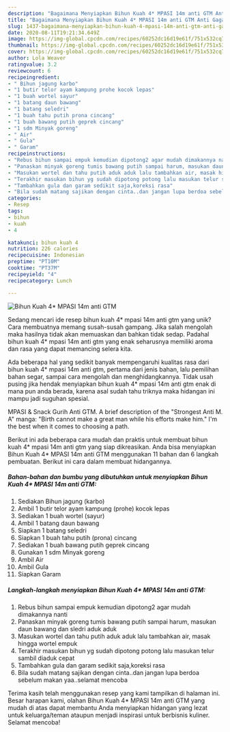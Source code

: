```yaml
---
description: "Bagaimana Menyiapkan Bihun Kuah 4* MPASI 14m anti GTM Anti Gagal"
title: "Bagaimana Menyiapkan Bihun Kuah 4* MPASI 14m anti GTM Anti Gagal"
slug: 1437-bagaimana-menyiapkan-bihun-kuah-4-mpasi-14m-anti-gtm-anti-gagal
date: 2020-08-11T19:21:34.649Z
image: https://img-global.cpcdn.com/recipes/60252dc16d19e61f/751x532cq70/bihun-kuah-4-mpasi-14m-anti-gtm-foto-resep-utama.jpg
thumbnail: https://img-global.cpcdn.com/recipes/60252dc16d19e61f/751x532cq70/bihun-kuah-4-mpasi-14m-anti-gtm-foto-resep-utama.jpg
cover: https://img-global.cpcdn.com/recipes/60252dc16d19e61f/751x532cq70/bihun-kuah-4-mpasi-14m-anti-gtm-foto-resep-utama.jpg
author: Lola Weaver
ratingvalue: 3.2
reviewcount: 6
recipeingredient:
- " Bihun jagung karbo"
- "1 butir telor ayam kampung prohe kocok lepas"
- "1 buah wortel sayur"
- "1 batang daun bawang"
- "1 batang seledri"
- "1 buah tahu putih prona cincang"
- "1 buah bawang putih geprek cincang"
- "1 sdm Minyak goreng"
- " Air"
- " Gula"
- " Garam"
recipeinstructions:
- "Rebus bihun sampai empuk kemudian dipotong2 agar mudah dimakannya nanti"
- "Panaskan minyak goreng tumis bawang putih sampai harum, masukan daun bawang dan sledri aduk aduk"
- "Masukan wortel dan tahu putih aduk aduk lalu tambahkan air, masak hingga wortel empuk"
- "Terakhir masukan bihun yg sudah dipotong potong lalu masukan telur sambil diaduk cepat"
- "Tambahkan gula dan garam sedikit saja,koreksi rasa"
- "Bila sudah matang sajikan dengan cinta..dan jangan lupa berdoa sebelum makan yaa..selamat mencoba"
categories:
- Resep
tags:
- bihun
- kuah
- 4

katakunci: bihun kuah 4 
nutrition: 226 calories
recipecuisine: Indonesian
preptime: "PT10M"
cooktime: "PT37M"
recipeyield: "4"
recipecategory: Lunch

---
```



![Bihun Kuah 4* MPASI 14m anti GTM](https://img-global.cpcdn.com/recipes/60252dc16d19e61f/751x532cq70/bihun-kuah-4-mpasi-14m-anti-gtm-foto-resep-utama.jpg)

Sedang mencari ide resep bihun kuah 4* mpasi 14m anti gtm yang unik? Cara membuatnya memang susah-susah gampang. Jika salah mengolah maka hasilnya tidak akan memuaskan dan bahkan tidak sedap. Padahal bihun kuah 4* mpasi 14m anti gtm yang enak seharusnya memiliki aroma dan rasa yang dapat memancing selera kita.

Ada beberapa hal yang sedikit banyak mempengaruhi kualitas rasa dari bihun kuah 4* mpasi 14m anti gtm, pertama dari jenis bahan, lalu pemilihan bahan segar, sampai cara mengolah dan menghidangkannya. Tidak usah pusing jika hendak menyiapkan bihun kuah 4* mpasi 14m anti gtm enak di mana pun anda berada, karena asal sudah tahu triknya maka hidangan ini mampu jadi suguhan spesial.

MPASI &amp; Snack Gurih Anti GTM. A brief description of the &#34;Strongest Anti M. A&#34; manga: &#34;Birth cannot make a great man while his efforts make him.&#34; I&#39;m the best when it comes to choosing a path.


Berikut ini ada beberapa cara mudah dan praktis untuk membuat bihun kuah 4* mpasi 14m anti gtm yang siap dikreasikan. Anda bisa menyiapkan Bihun Kuah 4* MPASI 14m anti GTM menggunakan 11 bahan dan 6 langkah pembuatan. Berikut ini cara dalam membuat hidangannya.

<!--inarticleads1-->

##### Bahan-bahan dan bumbu yang dibutuhkan untuk menyiapkan Bihun Kuah 4* MPASI 14m anti GTM:

1. Sediakan  Bihun jagung (karbo)
1. Ambil 1 butir telor ayam kampung (prohe) kocok lepas
1. Sediakan 1 buah wortel (sayur)
1. Ambil 1 batang daun bawang
1. Siapkan 1 batang seledri
1. Siapkan 1 buah tahu putih (prona) cincang
1. Sediakan 1 buah bawang putih geprek cincang
1. Gunakan 1 sdm Minyak goreng
1. Ambil  Air
1. Ambil  Gula
1. Siapkan  Garam




<!--inarticleads2-->

##### Langkah-langkah menyiapkan Bihun Kuah 4* MPASI 14m anti GTM:

1. Rebus bihun sampai empuk kemudian dipotong2 agar mudah dimakannya nanti
1. Panaskan minyak goreng tumis bawang putih sampai harum, masukan daun bawang dan sledri aduk aduk
1. Masukan wortel dan tahu putih aduk aduk lalu tambahkan air, masak hingga wortel empuk
1. Terakhir masukan bihun yg sudah dipotong potong lalu masukan telur sambil diaduk cepat
1. Tambahkan gula dan garam sedikit saja,koreksi rasa
1. Bila sudah matang sajikan dengan cinta..dan jangan lupa berdoa sebelum makan yaa..selamat mencoba




Terima kasih telah menggunakan resep yang kami tampilkan di halaman ini. Besar harapan kami, olahan Bihun Kuah 4* MPASI 14m anti GTM yang mudah di atas dapat membantu Anda menyiapkan hidangan yang lezat untuk keluarga/teman ataupun menjadi inspirasi untuk berbisnis kuliner. Selamat mencoba!
